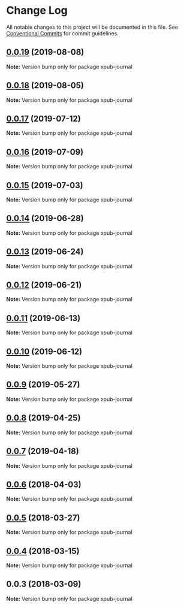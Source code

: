 # Change Log

All notable changes to this project will be documented in this file.
See [Conventional Commits](https://conventionalcommits.org) for commit guidelines.

## [0.0.19](https://gitlab.coko.foundation/pubsweet/pubsweet/compare/xpub-journal@0.0.18...xpub-journal@0.0.19) (2019-08-08)

**Note:** Version bump only for package xpub-journal





## [0.0.18](https://gitlab.coko.foundation/pubsweet/pubsweet/compare/xpub-journal@0.0.17...xpub-journal@0.0.18) (2019-08-05)

**Note:** Version bump only for package xpub-journal





## [0.0.17](https://gitlab.coko.foundation/pubsweet/pubsweet/compare/xpub-journal@0.0.16...xpub-journal@0.0.17) (2019-07-12)

**Note:** Version bump only for package xpub-journal





## [0.0.16](https://gitlab.coko.foundation/pubsweet/pubsweet/compare/xpub-journal@0.0.15...xpub-journal@0.0.16) (2019-07-09)

**Note:** Version bump only for package xpub-journal





## [0.0.15](https://gitlab.coko.foundation/pubsweet/pubsweet/compare/xpub-journal@0.0.14...xpub-journal@0.0.15) (2019-07-03)

**Note:** Version bump only for package xpub-journal





## [0.0.14](https://gitlab.coko.foundation/pubsweet/pubsweet/compare/xpub-journal@0.0.13...xpub-journal@0.0.14) (2019-06-28)

**Note:** Version bump only for package xpub-journal





## [0.0.13](https://gitlab.coko.foundation/pubsweet/pubsweet/compare/xpub-journal@0.0.12...xpub-journal@0.0.13) (2019-06-24)

**Note:** Version bump only for package xpub-journal





## [0.0.12](https://gitlab.coko.foundation/pubsweet/pubsweet/compare/xpub-journal@0.0.11...xpub-journal@0.0.12) (2019-06-21)

**Note:** Version bump only for package xpub-journal





## [0.0.11](https://gitlab.coko.foundation/pubsweet/pubsweet/compare/xpub-journal@0.0.10...xpub-journal@0.0.11) (2019-06-13)

**Note:** Version bump only for package xpub-journal





## [0.0.10](https://gitlab.coko.foundation/pubsweet/pubsweet/compare/xpub-journal@0.0.9...xpub-journal@0.0.10) (2019-06-12)

**Note:** Version bump only for package xpub-journal





## [0.0.9](https://gitlab.coko.foundation/pubsweet/pubsweet/compare/xpub-journal@0.0.8...xpub-journal@0.0.9) (2019-05-27)

**Note:** Version bump only for package xpub-journal





## [0.0.8](https://gitlab.coko.foundation/pubsweet/pubsweet/compare/xpub-journal@0.0.7...xpub-journal@0.0.8) (2019-04-25)

**Note:** Version bump only for package xpub-journal





## [0.0.7](https://gitlab.coko.foundation/pubsweet/pubsweet/compare/xpub-journal@0.0.6...xpub-journal@0.0.7) (2019-04-18)

**Note:** Version bump only for package xpub-journal





<a name="0.0.6"></a>
## [0.0.6](https://gitlab.coko.foundation/pubsweet/pubsweet/compare/xpub-journal@0.0.5...xpub-journal@0.0.6) (2018-04-03)




**Note:** Version bump only for package xpub-journal

<a name="0.0.5"></a>
## [0.0.5](https://gitlab.coko.foundation/pubsweet/pubsweet/compare/xpub-journal@0.0.4...xpub-journal@0.0.5) (2018-03-27)




**Note:** Version bump only for package xpub-journal

<a name="0.0.4"></a>
## [0.0.4](https://gitlab.coko.foundation/pubsweet/pubsweet/compare/xpub-journal@0.0.3...xpub-journal@0.0.4) (2018-03-15)




**Note:** Version bump only for package xpub-journal

<a name="0.0.3"></a>

## 0.0.3 (2018-03-09)

**Note:** Version bump only for package xpub-journal
